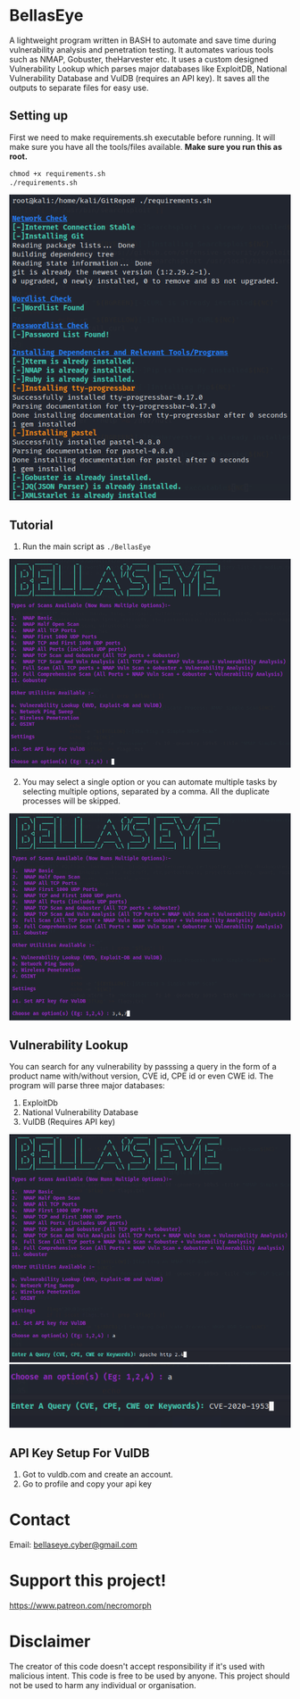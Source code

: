 # BellasEye
A lightweight program written in BASH to automate and save time during vulnerability analysis and penetration testing. It automates various tools such as NMAP, Gobuster, theHarvester etc. It uses a custom designed Vulnerability Lookup which parses major databases like ExploitDB, National Vulnerability Database and VulDB (requires an API key). It saves all the outputs to separate files for easy use.

## Setting up
First we need to make requirements.sh executable before running. It will make sure you have all the tools/files available. 
**Make sure you run this as root.**
```
chmod +x requirements.sh
./requirements.sh
```
<img src="/images/image1.PNG" alt="req" />

## Tutorial
1. Run the main script as
`./BellasEye`
<img src="/images/image2.PNG" alt="main" />

2. You may select a single option or you can automate multiple tasks by selecting multiple options, separated by a comma. All the duplicate processes will be skipped.
<img src="/images/image3.PNG" alt="options" />

## Vulnerability Lookup
You can search for any vulnerability by passsing a query in the form of a product name with/without version, CVE id, CPE id or even CWE id. The program will parse three major databases: 
  1. ExploitDb
  2. National Vulnerability Database
  3. VulDB (Requires API key)
<img src="/images/vul1.PNG" alt="vul1" />
<img src="/images/vul2.PNG" alt="vul2" />

## API Key Setup For VulDB
1. Got to vuldb.com and create an account. 
2. Go to profile and copy your api key


# Contact
Email: bellaseye.cyber@gmail.com

# Support this project!
https://www.patreon.com/necromorph

# Disclaimer
The creator of this code doesn't accept responsibility if it's used with malicious intent. This code is free to be used by anyone. This project should not be used to harm any individual or organisation. 


